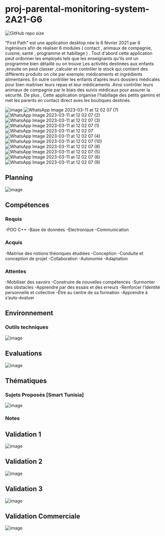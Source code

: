 # proj-parental-monitoring-system-2A21-G6

![GitHub repo size](https://img.shields.io/github/repo-size/AzizBenIsmail/proj-parental-monitoring-system-2A21-G6)

"First Path" est une application desktop née le 6 février 2021 par 6 ingénieurs afin de réaliser 6 modules ( contact , animaux de compagnie, cuisine, santé , programme et habillage ) . 
Tout d'abord cette application peut ordonner les employés tels que les enseignants qu'ils ont un programme bien détaillé ou on trouve Les activités destinées aux enfants ,ensuite on peut classer ,calculer et contrôler le stock qui contient des différents produits on cite par exemple: médicaments et ingrédients alimentaires. En outre contrôler les enfants d’après leurs dossiers médicales pour bien  maitriser  leurs repas et leur médicaments .Ainsi contrôler leurs animaux de compagnie par le biais des suivis médicaux pour assurer la sécurité. De plus , Cette application  organise l’habillage des petits gamins et met les parents en contact direct aves les boutiques destinés. 


![image](https://user-images.githubusercontent.com/61393700/221417298-42e46de5-06e7-4010-a5a7-f55ca84a5b9a.png)
![WhatsApp Image 2023-03-11 at 12 02 07 (7)](https://user-images.githubusercontent.com/61393700/224493299-f72cdf68-e9a6-4ce9-b992-484c6f2100ca.jpeg)
![WhatsApp Image 2023-03-11 at 12 02 07 (2)](https://user-images.githubusercontent.com/61393700/224493304-8a7c180b-0f60-4b32-ab16-e357f570c873.jpeg)
![WhatsApp Image 2023-03-11 at 12 02 07 (3)](https://user-images.githubusercontent.com/61393700/224493308-8864204c-733f-4b43-b95b-1cc1c2d0e3b2.jpeg)
![WhatsApp Image 2023-03-11 at 12 02 07 (1)](https://user-images.githubusercontent.com/61393700/224493311-081202b5-28fa-470d-ae6d-7d7e483d60db.jpeg)
![WhatsApp Image 2023-03-11 at 12 02 07](https://user-images.githubusercontent.com/61393700/224493314-21c822fe-8946-4bd9-bab4-f5fb32e04eaf.jpeg)
![WhatsApp Image 2023-03-11 at 12 02 07 (4)](https://user-images.githubusercontent.com/61393700/224493319-a3657ae8-8548-4383-8ad3-5df4c1bcbd82.jpeg)
![WhatsApp Image 2023-03-11 at 12 02 07 (10)](https://user-images.githubusercontent.com/61393700/224493322-87434565-0799-42dc-9bb4-2ee44d44e4da.jpeg)
![WhatsApp Image 2023-03-11 at 12 02 07 (8)](https://user-images.githubusercontent.com/61393700/224493325-c610648c-1999-4225-a305-49cf8afdec7d.jpeg)
![WhatsApp Image 2023-03-11 at 12 02 07 (5)](https://user-images.githubusercontent.com/61393700/224493329-badf95aa-b726-483e-8569-d2b0c1520554.jpeg)
![WhatsApp Image 2023-03-11 at 12 02 07 (6)](https://user-images.githubusercontent.com/61393700/224493330-2abb9c9c-fc1d-4754-a255-eeacb34e37a7.jpeg)
![WhatsApp Image 2023-03-11 at 12 02 07 (9)](https://user-images.githubusercontent.com/61393700/224493344-cac4bdae-08f9-4e9e-ae49-3bc81303ed56.jpeg)
## Planning 
![image](https://user-images.githubusercontent.com/61393700/221417329-79d3e020-7f4e-4333-bec4-2c80858be838.png)
## Compétences
### Requis
-POO C++
-Base de données
-Electronique
-Communication

### Acquis
-Maitrise des notions théoriques étudiées
-Conception
-Conduite et conception de projet
-Collaboration
-Autonomie
-Adaptation

### Attentes
-Mobiliser des savoirs
-Construire de nouvelles compétences
-Surmonter des obstacles
-Apprendre par des essais et des erreurs
-Renforcer l’identité personnelle et collective
-Être au centre de sa formation
-Apprendre à s’auto-évaluer

## Environnement
### Outils techniques
![image](https://user-images.githubusercontent.com/61393700/221417586-a9a4c244-8882-4b8c-81f1-9132075b8649.png)

## Evaluations 
![image](https://user-images.githubusercontent.com/61393700/221417687-65aea631-47df-4d56-a278-5ffcc531f91f.png)


## Thématiques
### Sujets Proposés [Smart Tunisia]
![image](https://user-images.githubusercontent.com/61393700/221417653-2a069fd1-549c-49b4-b131-2aa2ed96d59f.png)

### Notes 
## Validation 1
![image](https://user-images.githubusercontent.com/61393700/221417897-50351736-3b86-4f99-aa59-f213440d8f0b.png)

## Validation 2
![image](https://user-images.githubusercontent.com/61393700/221417884-d1c47df5-18ea-4762-9dc0-0751a9b85fc1.png)

## Validation 3
![image](https://user-images.githubusercontent.com/61393700/221417855-993ce81f-1ee5-4ef9-b551-c8bfa564aea4.png)

## Validation Commerciale
![image](https://user-images.githubusercontent.com/61393700/221417913-75bc9b47-b9bc-47b2-8dce-193c5a6ef3c6.png)
